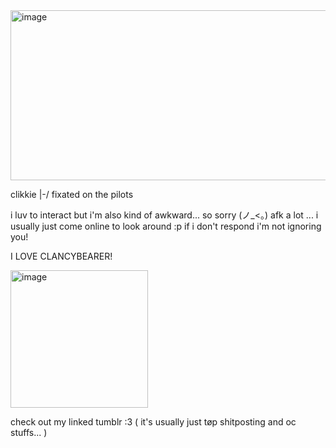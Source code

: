 <img width="540" height="272" alt="image" src="https://github.com/user-attachments/assets/3e9e6c02-e0b6-4da3-bfee-7aabc2fa96eb" />

clikkie |-/ fixated on the pilots

i luv to interact but i'm also kind of awkward... so sorry (ノ_<。)
afk a lot ... i usually just come online to look around :p if i don't respond i'm not ignoring you!

I LOVE CLANCYBEARER!

<img width="220" height="220" alt="image" src="https://github.com/user-attachments/assets/4ee6176b-272b-488f-be9c-994d3497aec7" />

check out my linked tumblr :3 
( it's usually just tøp shitposting and oc stuffs... )
